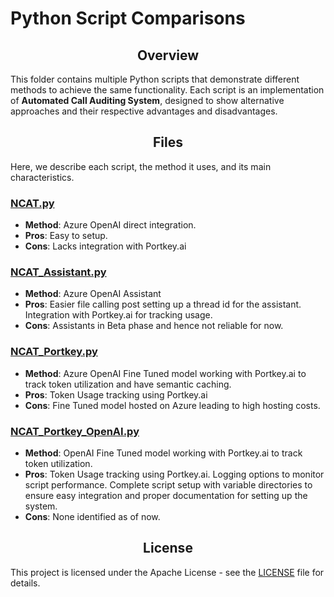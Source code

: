 <H1 center>Python Script Comparisons</h1>

## <center>Overview</center>
This folder contains multiple Python scripts that demonstrate different methods to achieve the same functionality. Each script is an implementation of **Automated Call Auditing System**, designed to show alternative approaches and their respective advantages and disadvantages.

## <center>Files</center>
Here, we describe each script, the method it uses, and its main characteristics.

### [NCAT.py](Call_Audit/NCAT.py)
- **Method**: Azure OpenAI direct integration.
- **Pros**: Easy to setup.
- **Cons**: Lacks integration with Portkey.ai

### [NCAT_Assistant.py](Call_Audit/NCAT_Assistant.py)
- **Method**: Azure OpenAI Assistant
- **Pros**: Easier file calling post setting up a thread id for the assistant. Integration with Portkey.ai for tracking usage.
- **Cons**: Assistants in Beta phase and hence not reliable for now.

### [NCAT_Portkey.py](Call_Audit/NCAT_Portkey.py)
- **Method**: Azure OpenAI Fine Tuned model working with Portkey.ai to track token utilization and have semantic caching.
- **Pros**: Token Usage tracking using Portkey.ai
- **Cons**: Fine Tuned model hosted on Azure leading to high hosting costs.

### [NCAT_Portkey_OpenAI.py](Call_Audit/NCAT_PortKey_OpenAI.py)
- **Method**: OpenAI Fine Tuned model working with Portkey.ai to track token utilization.
- **Pros**: Token Usage tracking using Portkey.ai. Logging options to monitor script performance. Complete script setup with variable directories to ensure easy integration and proper documentation for setting up the system.
- **Cons**: None identified as of now.

## <center>License</center>
This project is licensed under the Apache License - see the [LICENSE](LICENSE.md) file for details.
